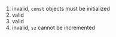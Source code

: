 1. invalid, `const` objects must be initialized
2. valid
3. valid
4. invalid, `sz` cannot be incremented